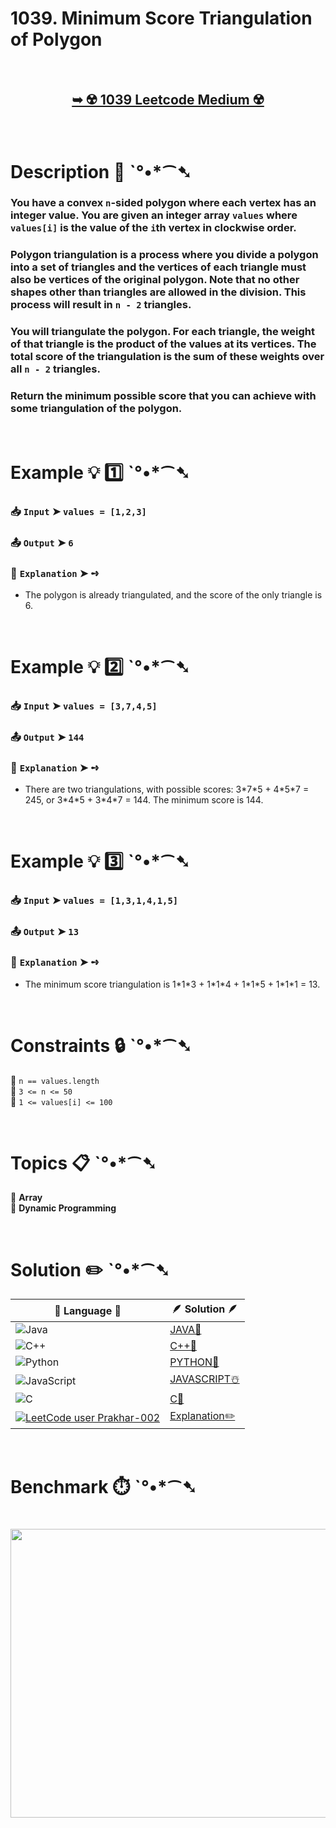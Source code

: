 # 1039. Minimum Score Triangulation of Polygon

</br>

<h2 align="center"> 

<a href="https://leetcode.com/problems/minimum-score-triangulation-of-polygon/description/?envType=daily-question&envId=2025-09-29"><strong>➥ ☢️ 1039 Leetcode Medium ☢️ </strong></a>
</h2>

</br>

# Description 📜 ˋ°•*⁀➷

### You have a convex `n`-sided polygon where each vertex has an integer value. You are given an integer array `values` where `values[i]` is the value of the `i`th vertex in clockwise order.

### Polygon triangulation is a process where you divide a polygon into a set of triangles and the vertices of each triangle must also be vertices of the original polygon. Note that no other shapes other than triangles are allowed in the division. This process will result in `n - 2` triangles.

### You will triangulate the polygon. For each triangle, the weight of that triangle is the product of the values at its vertices. The total score of the triangulation is the sum of these weights over all `n - 2` triangles.

### Return the minimum possible score that you can achieve with some triangulation of the polygon.

</br>

# Example 💡 1️⃣ ˋ°•*⁀➷

  ### 📥 `Input`  ➤ `values = [1,2,3]`

  ### 📤 `Output`  ➤ `6`

  ### 🔦 `Explanation`  ➤ ➺

  - The polygon is already triangulated, and the score of the only triangle is 6.

</br>

# Example 💡 2️⃣ ˋ°•*⁀➷

  ### 📥 `Input`  ➤ `values = [3,7,4,5]`

  ### 📤 `Output`  ➤ `144`

  ### 🔦 `Explanation`  ➤ ➺

  - There are two triangulations, with possible scores: 3\*7\*5 + 4\*5\*7 = 245, or 3\*4\*5 + 3\*4\*7 = 144. The minimum score is 144.

</br>

# Example 💡 3️⃣ ˋ°•*⁀➷

  ### 📥 `Input`  ➤ `values = [1,3,1,4,1,5]`

  ### 📤 `Output`  ➤ `13`

  ### 🔦 `Explanation`  ➤ ➺

  - The minimum score triangulation is 1\*1\*3 + 1\*1\*4 + 1\*1\*5 + 1\*1\*1 = 13.

</br>

# Constraints 🔒 ˋ°•*⁀➷

🔹 `n == values.length` </br>
🔹 `3 <= n <= 50` </br>
🔹 `1 <= values[i] <= 100` </br>

</br>

# Topics 📋 ˋ°•*⁀➷

🔸 **Array** </br>
🔸 **Dynamic Programming** </br>

</br>

# Solution ✏️ ˋ°•*⁀➷

| 📒 Language 📒  | 🪶 Solution 🪶 |
| ------------- | ------------- |
|  ![Java](https://img.shields.io/badge/java-%23ED8B00.svg?style=for-the-badge&logo=openjdk&logoColor=white)  | [JAVA🍁]() |
|  ![C++](https://img.shields.io/badge/c++-%2300599C.svg?style=for-the-badge&logo=c%2B%2B&logoColor=white)  | [C++🎲]()  |
|  ![Python](https://img.shields.io/badge/python-3670A0?style=for-the-badge&logo=python&logoColor=ffdd54)    | [PYTHON🍰]() |
| ![JavaScript](https://img.shields.io/badge/javascript-%23323330.svg?style=for-the-badge&logo=javascript&logoColor=%23F7DF1E)   | [JAVASCRIPT☃️]() |
|   ![C](https://img.shields.io/badge/c-%2300599C.svg?style=for-the-badge&logo=c&logoColor=white)   | [C💖]()  |
| [![LeetCode user Prakhar-002](https://img.shields.io/badge/dynamic/json?style=for-the-badge&labelColor=black&color=%23ffa116&label=Solved&query=solvedOverTotal&url=https%3A%2F%2Fleetcode-badge.vercel.app%2Fapi%2Fusers%2FPrakhar-002&logo=leetcode&logoColor=yellow)](https://leetcode.com/Prakhar-002/)  | [Explanation✏️]() |

</br>

# Benchmark ⏱️ ˋ°•*⁀➷

<h1  align="center" >

<img src ="" width = "700px" height="462px" />

</h1>
